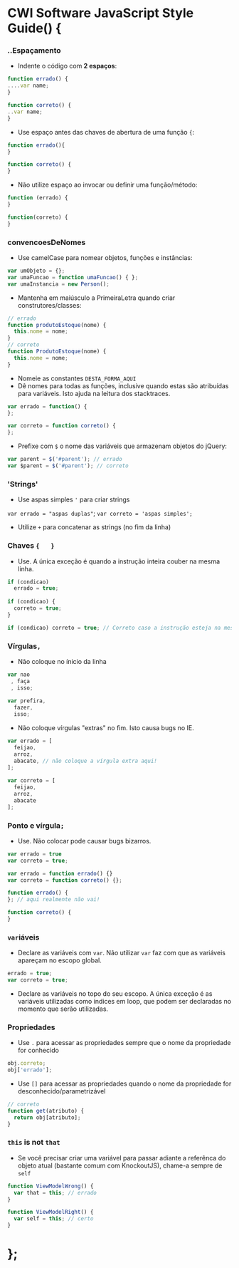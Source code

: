
# CWI Software JavaScript Style Guide() {

### ..Espaçamento

* Indente o código com **2 espaços**:
```javascript
function errado() {
....var name;
}

function correto() {
..var name;
}
```
*  Use espaço antes das chaves de abertura de uma função `{`:
```javascript
function errado(){
}

function correto() {
}
```

* Não utilize espaço ao invocar ou definir uma função/método:
```javascript
function (errado) {
}

function(correto) {
}
```
### convencoesDeNomes

* Use camelCase para nomear objetos, funções e instâncias:
```javascript
var umObjeto = {};
var umaFuncao = function umaFuncao() { };
var umaInstancia = new Person();
```

* Mantenha em maiúsculo a PrimeiraLetra quando criar construtores/classes:
```javascript
// errado
function produtoEstoque(nome) {
  this.nome = nome;
}
// correto
function ProdutoEstoque(nome) {
  this.nome = nome;
}
```

*  Nomeie as constantes `DESTA_FORMA_AQUI`
*  Dê nomes para todas as funções, inclusive quando estas são atribuídas para variáveis. Isto ajuda na leitura dos stacktraces. 
```javascript
var errado = function() {
};

var correto = function correto() {
};
```
* Prefixe com `$` o nome das variáveis que armazenam objetos do jQuery:
```javascript
var parent = $('#parent'); // errado 
var $parent = $('#parent'); // correto
```

### 'Strings'

* Use aspas simples `'` para criar strings
  
 `var errado = "aspas duplas"`; 
 `var correto = 'aspas simples';`

* Utilize `+` para concatenar as strings (no fim da linha)

### Chaves `{   }`

* Use. A única exceção é quando a instrução inteira couber na mesma linha.
```javascript
if (condicao) 
  errado = true;
  
if (condicao) {
  correto = true;
}

if (condicao) correto = true; // Correto caso a instrução esteja na mesma linha!
```

### Vírgulas`,`

* Não coloque no ínicio da linha
```javascript
var nao
 , faça
 , isso;
 
var prefira,
  fazer, 
  isso;
```
* Não coloque vírgulas "extras" no fim. Isto causa bugs no IE.
```javascript
var errado = [
  feijao,
  arroz, 
  abacate, // não coloque a vírgula extra aqui!
];
 
var correto = [
  feijao, 
  arroz,
  abacate
];
```

### Ponto e vírgula`;`

* Use. Não colocar pode causar bugs bizarros. 
```javascript
var errado = true
var correto = true;

var errado = function errado() {}
var correto = function correto() {};

function errado() {
}; // aqui realmente não vai!

function correto() {
}
```

### `var`iáveis

* Declare as variáveis com `var`. Não utilizar `var` faz com que as variáveis apareçam no escopo global.
```javascript
errado = true; 
var correto = true;
```
* Declare as variáveis no topo do seu escopo. A única exceção é as variáveis utilizadas como índices em loop, que podem ser declaradas no momento que serão utilizadas.

### Propriedades

* Use `.` para acessar as propriedades sempre que o nome da propriedade for conhecido
```javascript
obj.correto;
obj['errado'];
```
* Use `[]` para acessar as propriedades quando o nome da propriedade for desconhecido/parametrizável
```javascript
// correto
function get(atributo) {
  return obj[atributo];
}
```

### `this` is not `that`

* Se você precisar criar uma variável para passar adiante a referênca do objeto atual (bastante comum com KnockoutJS), chame-a sempre de `self`
```javascript
function ViewModelWrong() {
  var that = this; // errado
}

function ViewModelRight() {
  var self = this; // certo
}
```

# };
